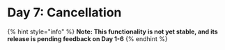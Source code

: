 # Day 7: Cancellation

{% hint style="info" %}
**Note: This functionality is not yet stable, and its release is pending feedback on Day 1-6**
{% endhint %}



